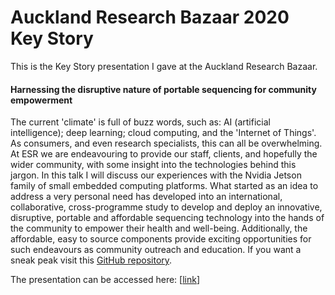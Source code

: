 # Auckland Research Bazaar 2020 Key Story

This is the Key Story presentation I gave at the Auckland Research Bazaar.

#### Harnessing the disruptive nature of portable sequencing for community empowerment

The current 'climate' is full of buzz words, such as: AI (artificial intelligence); deep learning; cloud computing, and the 'Internet of Things'. As consumers, and even research specialists, this can all be overwhelming. At ESR we are endeavouring to provide our staff, clients, and hopefully the wider community, with some insight into the technologies behind this jargon. In this talk I will discuss our experiences with the Nvidia Jetson family of small embedded computing platforms. What started as an idea to address a very personal need has developed into an international, collaborative, cross-programme study to develop and deploy an innovative, disruptive, portable and affordable sequencing technology into the hands of the community to empower their health and well-being. Additionally, the affordable, easy to source components provide exciting opportunities for such endeavours as community outreach and education. If you want a sneak peak visit this [GitHub repository](https://github.com/sirselim/jetson_nanopore_sequencing).

The presentation can be accessed here: [[link](https://sirselim.github.io/AlkResBaz_KeyStory_2020/ResBaz_KeyStory_2020.html)]